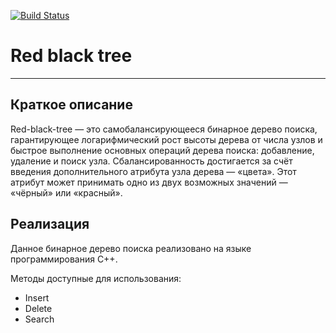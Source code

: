[![Build Status](https://travis-ci.org/BinaryTreesImplementation/RedBlackTree.svg?branch=master)](https://travis-ci.org/BinaryTreesImplementation/RedBlackTree) 

# Red black tree
---
## Краткое описание
Red-black-tree — это самобалансирующееся бинарное дерево поиска, гарантирующее логарифмический рост высоты дерева от числа узлов и быстрое выполнение основных операций дерева поиска: добавление, удаление и поиск узла. Сбалансированность достигается за счёт введения дополнительного атрибута узла дерева — «цвета». Этот атрибут может принимать одно из двух возможных значений — «чёрный» или «красный».

## Реализация
Данное бинарное дерево поиска реализовано на языке программирования С++. 

Методы доступные для использования: 
+ Insert
+ Delete
+ Search
